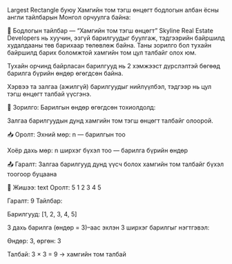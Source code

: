 Largest Rectangle буюу Хамгийн том тэгш өнцөгт бодлогын албан ёсны англи тайлбарын Монгол орчуулга байна:

🧾 Бодлогын тайлбар — “Хамгийн том тэгш өнцөгт”
Skyline Real Estate Developers нь хуучин, эзгүй барилгуудыг буулгаж, тэдгээрийн байршилд худалдааны төв барихаар төлөвлөж байна. Таны зорилго бол тухайн байршилд барих боломжтой хамгийн том цул талбайг олох юм.

Тухайн орчинд байрласан барилгууд нь 2 хэмжээст дүрслэлтэй бөгөөд барилга бүрийн өндөр өгөгдсөн байна.

Хэрвээ та залгаа (ажилгүй) барилгуудыг нийлүүлбэл, тэдгээр нь цул тэгш өнцөгт талбай үүсгэнэ.

🎯 Зорилго:
Барилгын өндөр өгөгдсөн тохиолдолд:

Залгаа барилгуудын дунд хамгийн том тэгш өнцөгт талбайг олоорой.

📥 Оролт:
Эхний мөр: n — барилгын тоо

Хоёр дахь мөр: n ширхэг бүхэл тоо — барилга бүрийн өндөр

📤 Гаралт:
Залгаа барилгууд дунд үүсч болох хамгийн том талбайг бүхэл тоогоор буцаана

🧠 Жишээ:
text
Оролт:
5
1 2 3 4 5

Гаралт:
9
Тайлбар:

Барилгууд: [1, 2, 3, 4, 5]

3 дахь барилга (өндөр = 3)–аас эхлэн 3 ширхэг барилгыг нэгтгэвэл:

Өндөр: 3, өргөн: 3

Талбай: 3 × 3 = 9 → хамгийн том талбай